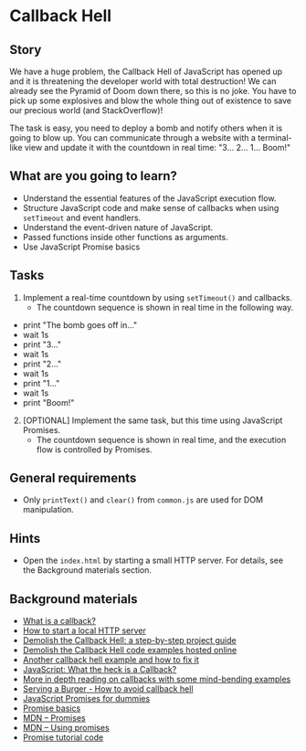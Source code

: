 # Callback Hell

## Story

We have a huge problem, the Callback Hell of JavaScript has opened up and it is threatening the developer world with total destruction! We can already see the Pyramid of Doom down there, so this is no joke. You have to pick up some explosives and blow the whole thing out of existence to save our precious world (and StackOverflow)!

The task is easy, you need to deploy a bomb and notify others when it is going to blow up.
You can communicate through a website with a terminal-like view
and update it with the countdown in real time: "3... 2... 1... Boom!"

## What are you going to learn?

- Understand the essential features of the JavaScript execution flow.
- Structure JavaScript code and make sense of callbacks when using `setTimeout` and event handlers.
- Understand the event-driven nature of JavaScript.
- Passed functions inside other functions as arguments.
- Use JavaScript Promise basics

## Tasks

1. Implement a real-time countdown by using `setTimeout()` and callbacks.
    - The countdown sequence is shown in real time in the following way.
  - print "The bomb goes off in..."
  - wait 1s
  - print "3..."
  - wait 1s
  - print "2..."
  - wait 1s
  - print "1..."
  - wait 1s
  - print "Boom!"

2. [OPTIONAL] Implement the same task, but this time using JavaScript Promises.
    - The countdown sequence is shown in real time, and the execution flow is controlled by Promises.

## General requirements

- Only `printText()` and `clear()` from `common.js` are used for DOM manipulation.

## Hints

- Open the `index.html` by starting a small HTTP server. For details, see the Background materials section.

## Background materials

- <i class="far fa-exclamation"></i> [What is a callback?](project/curriculum/materials/pages/javascript/what-is-callback.md)
- <i class="far fa-exclamation"></i> [How to start a local HTTP server](project/curriculum/materials/pages/tools/serve-files.md)
- <i class="far fa-exclamation"></i> [Demolish the Callback Hell: a step-by-step project guide](project/curriculum/materials/pages/javascript/demolish-callback-hell.md)
- <i class="far fa-candy-cane"></i> [Demolish the Callback Hell code examples hosted online](https://repl.it/@szrudi/JS-Callback-hell-tutorial)
- <i class="far fa-exclamation"></i> [Another callback hell example and how to fix it](http://callbackhell.com/)
- <i class="far fa-book-open"></i> [JavaScript: What the heck is a Callback?](https://codeburst.io/javascript-what-the-heck-is-a-callback-aba4da2deced)
- <i class="far fa-book-open"></i> [More in depth reading on callbacks with some mind-bending examples](https://javascript.info/callbacks)
- <i class="far fa-book-open"></i> [Serving a Burger - How to avoid callback hell](https://www.freecodecamp.org/news/how-to-deal-with-nested-callbacks-and-avoid-callback-hell-1bc8dc4a2012/)
- <i class="far fa-exclamation"></i> [JavaScript Promises for dummies](https://www.digitalocean.com/community/tutorials/javascript-promises-for-dummies)
- <i class="far fa-candy-cane"></i> [Promise basics](https://javascript.info/promise-basics)
- <i class="far fa-candy-cane"></i> [MDN – Promises](https://developer.mozilla.org/en-US/docs/Learn/JavaScript/Asynchronous/Promises)
- <i class="far fa-candy-cane"></i> [MDN – Using promises](https://developer.mozilla.org/en-US/docs/Web/JavaScript/Guide/Using_promises)
- <i class="far fa-candy-cane"></i> [Promise tutorial code](https://repl.it/@szrudi/Promise-to-wake-Neo)
